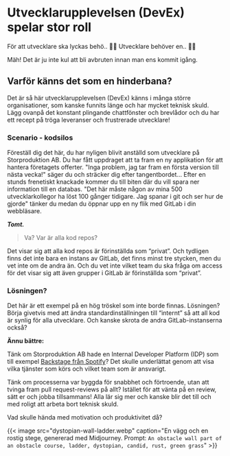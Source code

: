 # Utvecklarupplevelsen (DevEx) spelar stor roll


För att utvecklare ska lyckas behö.. 🚧🚨 Utvecklare behöver en.. 🚧🚨

Mäh! Det är ju inte kul att bli avbruten innan man ens kommit igång.

## Varför känns det som en hinderbana?
Det är så här utvecklarupplevelsen (DevEx) känns i många större organisationer, som kanske funnits länge och har mycket teknisk skuld. Lägg ovanpå det konstant plingande chattfönster och brevlådor och du har ett recept på tröga leveranser och frustrerade utvecklare!

### Scenario - kodsilos
Föreställ dig det här, du har nyligen blivit anställd som utvecklare på Storproduktion AB. Du har fått uppdraget att ta fram en ny applikation för att hantera företagets offerter. "Inga problem, jag tar fram en första version till nästa vecka!" säger du och sträcker dig efter tangentbordet... Efter en stunds frenetiskt knackade kommer du till biten där du vill spara ner information till en databas. "Det här måste någon av mina 500 utvecklarkollegor ha löst 100 gånger tidigare. Jag spanar i git och ser hur de gjorde" tänker du medan du öppnar upp en ny flik med GitLab i din webbläsare.

***Tomt.***

>Va? Var är alla kod repos?

Det visar sig att alla kod repos är förinställda som “privat”. Och tydligen finns det inte bara en instans av GitLab, det finns minst tre stycken, men du vet inte om de andra än. Och du vet inte vilket team du ska fråga om access för det visar sig att även grupper i GitLab är förinställda som “privat”.

### Lösningen?
Det här är ett exempel på en hög tröskel som inte borde finnas. Lösningen? Börja givetvis med att ändra standardinställningen till “internt” så att all kod är synlig för alla utvecklare. Och kanske skrota de andra GitLab-instanserna också?

**Ännu bättre:**

Tänk om Storproduktion AB hade en Internal Developer Platform (IDP) som till exempel [Backstage från Spotify](https://backstage.io/)? Det skulle underlättat genom att visa vilka tjänster som körs och vilket team som är ansvarigt.

Tänk om processerna var byggda för snabbhet och förtroende, utan att tvinga fram pull request-reviews på allt? Istället för att vänta på en review, sätt er och jobba tillsammans! Alla lär sig mer och kanske blir det till och med roligt att arbeta bort teknisk skuld.

Vad skulle hända med motivation och produktivitet då?


{{< image src="dystopian-wall-ladder.webp" caption="En vägg och en rostig stege, genererad med Midjourney. Prompt: `An obstacle wall part of an obstacle course, ladder, dystopian, candid, rust, green grass`" >}}
